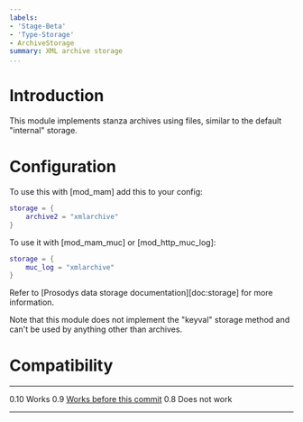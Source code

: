 ```yaml
---
labels:
- 'Stage-Beta'
- 'Type-Storage'
- ArchiveStorage
summary: XML archive storage
...
```


Introduction
============

This module implements stanza archives using files, similar to the
default "internal" storage.

Configuration
=============

To use this with [mod\_mam] add this to your config:

``` lua
storage = {
    archive2 = "xmlarchive"
}
```

To use it with [mod\_mam\_muc] or [mod\_http\_muc\_log]:

``` lua
storage = {
    muc_log = "xmlarchive"
}
```

Refer to [Prosodys data storage documentation][doc:storage] for more
information.

Note that this module does not implement the "keyval" storage method and
can't be used by anything other than archives.

Compatibility
=============

  ------ ------------------------------------------------------------------------------------
  0.10   Works
  0.9    [Works before this commit](https://hg.prosody.im/prosody-modules/rev/e63dba236a2a)
  0.8    Does not work
  ------ ------------------------------------------------------------------------------------


